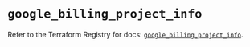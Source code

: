 # `google_billing_project_info`

Refer to the Terraform Registry for docs: [`google_billing_project_info`](https://registry.terraform.io/providers/hashicorp/google-beta/5.36.0/docs/resources/google_billing_project_info).
